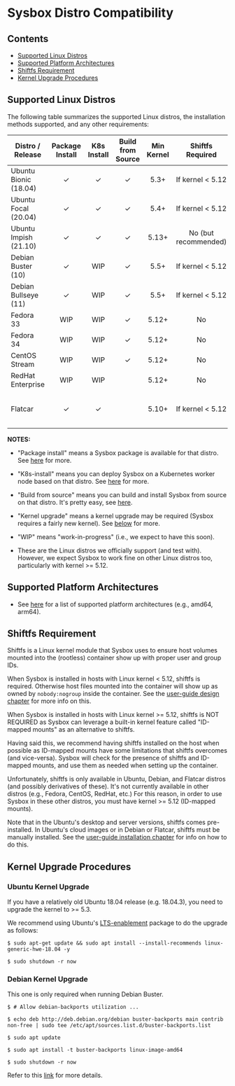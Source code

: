 # Sysbox Distro Compatibility

## Contents

-   [Supported Linux Distros](#supported-linux-distros)
-   [Supported Platform Architectures](#supported-platform-architectures)
-   [Shiftfs Requirement](#shiftfs-requirement)
-   [Kernel Upgrade Procedures](#kernel-upgrade-procedures)

## Supported Linux Distros

The following table summarizes the supported Linux distros, the installation
methods supported, and any other requirements:

| Distro / Release      | Package Install | K8s Install | Build from Source | Min Kernel | Shiftfs Required | Other |
| --------------------- | :-------------: | :---------: | :---------------: | :--------: | :--------------: | ----- |
| Ubuntu Bionic (18.04) | ✓               | ✓           | ✓                 | 5.3+       | If kernel < 5.12 | [Kernel upgrade notes](#ubuntu-kernel-upgrade) |
| Ubuntu Focal  (20.04) | ✓               | ✓           | ✓                 | 5.4+       | If kernel < 5.12 | |
| Ubuntu Impish (21.10) | ✓               | ✓           | ✓                 | 5.13+      | No (but recommended) | |
| Debian Buster (10)    | ✓               | WIP         | ✓                 | 5.5+       | If kernel < 5.12 | [Kernel upgrade notes](#debian-kernel-upgrade) |
| Debian Bullseye (11)  | ✓               | WIP         | ✓                 | 5.5+       | If kernel < 5.12 | |
| Fedora 33             | WIP             | WIP         | ✓                 | 5.12+      | No | |
| Fedora 34             | WIP             | WIP         | ✓                 | 5.12+      | No | |
| CentOS Stream         | WIP             | WIP         | ✓                 | 5.12+      | No | |
| RedHat Enterprise     | WIP             | WIP         |                   | 5.12+      | No | Sysbox-EE only |
| Flatcar               | ✓               | ✓           |                   | 5.10+      | If kernel < 5.12  | Sysbox-EE only; see [here](user-guide/install-flatcar.md). |

**NOTES:**

-   "Package install" means a Sysbox package is available for that distro. See
    [here](user-guide/install-package.md) for more.

-   "K8s-install" means you can deploy Sysbox on a Kubernetes worker node based
    on that distro. See [here](user-guide/install-k8s.md) for more.

-   "Build from source" means you can build and install Sysbox from source on
    that distro. It's pretty easy, see [here](developers-guide/README.md).

-   "Kernel upgrade" means a kernel upgrade may be required (Sysbox requires a
    fairly new kernel). See [below](#kernel-upgrade-procedures) for more.

-   "WIP" means "work-in-progress" (i.e., we expect to have this soon).

-   These are the Linux distros we officially support (and test with). However,
    we expect Sysbox to work fine on other Linux distros too, particularly with
    kernel >= 5.12.

## Supported Platform Architectures

* See [here](arch-compat.md) for a list of supported platform architectures
  (e.g., amd64, arm64).

## Shiftfs Requirement

Shiftfs is a Linux kernel module that Sysbox uses to ensure host volumes mounted
into the (rootless) container show up with proper user and group IDs.

When Sysbox is installed in hosts with Linux kernel < 5.12, shiftfs is
required. Otherwise host files mounted into the container will show up as owned
by `nobody:nogroup` inside the container. See the [user-guide design chapter](user-guide/design.md)
for more info on this.

When Sysbox is installed in hosts with Linux kernel >= 5.12, shiftfs is NOT
REQUIRED as Sysbox can leverage a built-in kernel feature called "ID-mapped
mounts" as an alternative to shiftfs.

Having said this, we recommend having shiftfs installed on the host when
possible as ID-mapped mounts have some limitations that shiftfs overcomes (and
vice-versa). Sysbox will check for the presence of shiftfs and ID-mapped mounts,
and use them as needed when setting up the container.

Unfortunately, shiftfs is only available in Ubuntu, Debian, and Flatcar distros
(and possibly derivatives of these). It's not currently available in other
distros (e.g., Fedora, CentOS, RedHat, etc.) For this reason, in order to use
Sysbox in these other distros, you must have kernel >= 5.12 (ID-mapped mounts).

Note that in the Ubuntu's desktop and server versions, shiftfs comes
pre-installed. In Ubuntu's cloud images or in Debian or Flatcar, shiftfs must be
manually installed. See the [user-guide installation chapter](user-guide/install-package.md)
for info on how to do this.

## Kernel Upgrade Procedures

### Ubuntu Kernel Upgrade

If you have a relatively old Ubuntu 18.04 release (e.g. 18.04.3), you need to upgrade the kernel to >= 5.3.

We recommend using Ubuntu's [LTS-enablement](https://wiki.ubuntu.com/Kernel/LTSEnablementStack) package to do the upgrade as follows:

```console
$ sudo apt-get update && sudo apt install --install-recommends linux-generic-hwe-18.04 -y

$ sudo shutdown -r now
```

### Debian Kernel Upgrade

This one is only required when running Debian Buster.

```console
$ # Allow debian-backports utilization ...

$ echo deb http://deb.debian.org/debian buster-backports main contrib non-free | sudo tee /etc/apt/sources.list.d/buster-backports.list

$ sudo apt update

$ sudo apt install -t buster-backports linux-image-amd64

$ sudo shutdown -r now
```

Refer to this [link](https://wiki.debian.org/HowToUpgradeKernel) for more details.
